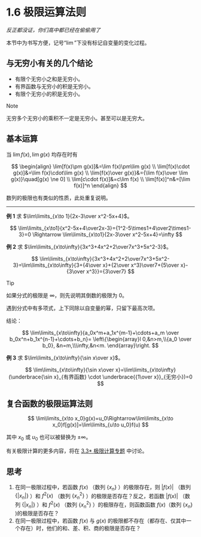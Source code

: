 # 1.6 极限运算法则

_反正都没证，你们高中都已经在偷偷用了_

本节中为书写方便，记号“$\lim$”下没有标记自变量的变化过程。

## 与无穷小有关的几个结论

- 有限个无穷小之和是无穷小。
- 有界函数与无穷小的积是无穷小。
- 有限个无穷小的积是无穷小。

> [!note]
>
> 无穷多个无穷小的乘积不一定是无穷小。甚至可以是无穷大。

## 基本运算

当 $\lim f(x),\lim g(x)$ 均存在时有

$$
\begin{align}
\lim[f(x)\pm g(x)]&=\lim f(x)\pm\lim g(x) \\
\lim[f(x)\cdot g(x)]&=\lim f(x)\cdot\lim g(x) \\
\lim{f(x)\over g(x)}&={\lim f(x)\over \lim g(x)}\quad[g(x) \ne 0] \\
\lim[c\cdot f(x)]&=c\lim f(x) \\
\lim[f(x)]^n&=[\lim f(x)]^n
\end{align}
$$

数列的极限也有类似的性质，此处重复说明。

---

**例 1** 求 $\lim\limits_{x\to 1}{2x-3\over x^2-5x+4}$。

$$
\lim\limits_{x\to1}{x^2-5x+4\over2x-3}={1^2-5\times1+4\over2\times1-3}=0 \Rightarrow \lim\limits_{x\to1}{2x-3\over x^2-5x+4}=\infty
$$

**例 2** 求 $\lim\limits_{x\to\infty}{3x^3+4x^2+2\over7x^3+5x^2-3}$。

$$
\lim\limits_{x\to\infty}{3x^3+4x^2+2\over7x^3+5x^2-3}=\lim\limits_{x\to\infty}{3+{4\over x}+{2\over x^3}\over7+{5\over x}-{3\over x^3}}={3\over7}
$$

> [!tip]
>
> 如果分式的极限是 $\infty$，则先说明其倒数的极限为 $0$。
>
> 遇到分式中有多项式，上下同除以自变量的幂，只留下最高次项。
>
> 结论：
>
> $$
> \lim\limits_{x\to\infty}{a_0x^m+a_1x^{m-1}+\cdots+a_m \over b_0x^n+b_1x^{n-1}+\cdots+b_n}=
> \left\{\begin{array}l
>   0,&n>m,\\{a_0 \over b_0}, &n=m,\\\infty,&n<m.
> \end{array}\right.
> $$

**例 3** 求 $\lim\limits_{x\to\infty}{\sin x\over x}$。

$$
\lim\limits_{x\to\infty}{\sin x\over x}=\lim\limits_{x\to\infty}(\underbrace{\sin x}_{有界函数} \cdot \underbrace{{1\over x}}_{无穷小})=0
$$

## 复合函数的极限运算法则

$$
\lim\limits_{x\to x_0}g(x)=u_0\Rightarrow\lim\limits_{x\to x_0}f[g(x)]=\lim\limits_{u\to u_0}f(u)
$$

其中 $x_0$ 或 $u_0$ 也可以被替换为 $\pm\infty$。

有关极限计算的更多内容，将在 [3.3\* 极限计算专题](../3%20导数的应用/3.3%20极限计算专题) 中讨论。

## 思考

1. 在同一极限过程中，若函数 $f(x)$ （数列 $\{x_n\}$ ）的极限存在，则 $|f(x)|$ （数列 $\{|x_n|\}$ ）和 $f^2(x)$ （数列 $\{x_n^2\}$ ）的极限是否存在？反之，若函数 $|f(x)|$ （数列 $\{|x_n|\}$ ）和 $f^2(x)$ （数列 $\{x_n^2\}$ ）的极限存在，则函数函数 $f(x)$（数列 $\{x_n\}$ )的极限是否存在？
2. 在同一极限过程中，若函数 $f(x)$ 与 $g(x)$ 的极限都不存在（都存在、仅其中一个存在）时，他们的和、差、积、商的极限是否存在？
